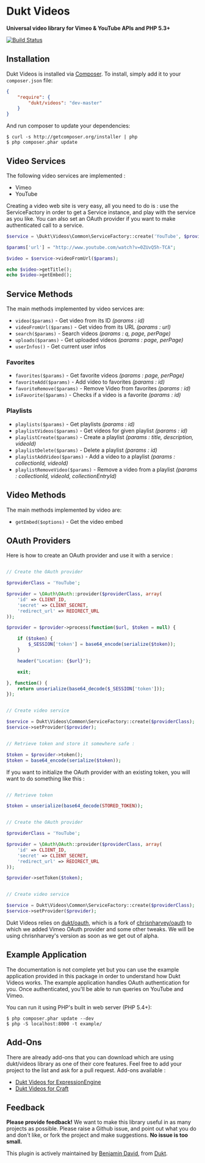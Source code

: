# Dukt Videos

**Universal video library for Vimeo & YouTube APIs and PHP 5.3+**

[![Build Status](https://travis-ci.org/dukt/videos.png?branch=master)](https://travis-ci.org/dukt/videos)

## Installation

Dukt Videos is installed via [Composer](http://getcomposer.org/). To install, simply add it
to your `composer.json` file:

```json
{
    "require": {
        "dukt/videos": "dev-master"
    }
}
```


And run composer to update your dependencies:

    $ curl -s http://getcomposer.org/installer | php
    $ php composer.phar update

## Video Services

The following video services are implemented :

* Vimeo
* YouTube

Creating a video  web site is very easy, all you need to do is : use the ServiceFactory in order to get a Service instance, and play with the service as you like. You can also set an OAuth provider if you want to make authenticated call to a service.

```php
$service = \Dukt\Videos\Common\ServiceFactory::create('YouTube', $provider);

$params['url'] = "http://www.youtube.com/watch?v=0ZUvQ5h-TCA";

$video = $service->videoFromUrl($params);

echo $video->getTitle();
echo $video->getEmbed();
```

## Service Methods

The main methods implemented by video services are:

* `video($params)` - Get video from its ID _(params : id)_
* `videoFromUrl($params)` - Get video from its URL _(params : url)_
* `search($params)` - Search videos _(params : q, page, perPage)_
* `uploads($params)` - Get uploaded videos _(params : page, perPage)_
* `userInfos()` - Get current user infos

### Favorites

* `favorites($params)` - Get favorite videos _(params : page, perPage)_
* `favoriteAdd($params)` - Add video to favorites _(params : id)_
* `favoriteRemove($params)` - Remove Video from favorites _(params : id)_
* `isFavorite($params)` - Checks if a video is a favorite _(params : id)_

### Playlists

* `playlists($params)` - Get playlists _(params : id)_
* `playlistVideos($params)` - Get videos for given playlist _(params : id)_
* `playlistCreate($params)` - Create a playlist _(params : title, description, videoId)_
* `playlistDelete($params)` - Delete a playlist _(params : id)_
* `playlistAddVideo($params)` - Add a video to a playlist _(params : collectionId, videoId)_
* `playlistRemoveVideo($params)` - Remove a video from a playlist _(params : collectionId, videoId, collectionEntryId)_

## Video Methods

The main methods implemented by video are:

* `getEmbed($options)` - Get the video embed

## OAuth Providers

Here is how to create an OAuth provider and use it with a service :

```php

// Create the OAuth provider

$providerClass = 'YouTube';

$provider = \OAuth\OAuth::provider($providerClass, array(
    'id' => CLIENT_ID,
    'secret' => CLIENT_SECRET,
    'redirect_url' => REDIRECT_URL
));    

$provider = $provider->process(function($url, $token = null) {

    if ($token) {
        $_SESSION['token'] = base64_encode(serialize($token));
    }

    header("Location: {$url}");

    exit;

}, function() {
    return unserialize(base64_decode($_SESSION['token']));
});


// Create video service

$service = Dukt\Videos\Common\ServiceFactory::create($providerClass);
$service->setProvider($provider);


// Retrieve token and store it somewhere safe :

$token = $provider->token();
$token = base64_encode(serialize($token));
```

If you want to initialize the OAuth provider with an existing token, you will want to do something like this :

```php

// Retrieve token

$token = unserialize(base64_decode(STORED_TOKEN));


// Create the OAuth provider

$providerClass = 'YouTube';

$provider = \OAuth\OAuth::provider($providerClass, array(
    'id' => CLIENT_ID,
    'secret' => CLIENT_SECRET,
    'redirect_url' => REDIRECT_URL
));    

$provider->setToken($token);


// Create video service

$service = Dukt\Videos\Common\ServiceFactory::create($providerClass);
$service->setProvider($provider);
```

Dukt Videos relies on [dukt/oauth](https://github.com/dukt/oauth), which is a fork of [chrisnharvey/oauth](https://github.com/chrisnharvey/oauth) to which we added Vimeo OAuth provider and some other tweaks. We will be using chrisnharvey's version as soon as we get out of alpha.


## Example Application

The documentation is not complete yet but you can use the example application provided in this package in order to understand how Dukt Videos works. The example application handles OAuth authentication for you. Once authenticated, you'll be able to run queries on YouTube and Vimeo.

You can run it using PHP's built in web server (PHP 5.4+):

    $ php composer.phar update --dev
    $ php -S localhost:8000 -t example/


## Add-Ons

There are already add-ons that you can download which are using dukt/videos library as one of their core features. Feel free to add your project to the list and ask for a pull request. Add-ons available :

- [Dukt Videos for ExpressionEngine](http://dukt.net/add-ons/expressionengine/videos)
- [Dukt Videos for Craft](http://dukt.net/add-ons/craft/videos)

## Feedback

**Please provide feedback!** We want to make this library useful in as many projects as possible.
Please raise a Github issue, and point out what you do and don't like, or fork the project and make
suggestions. **No issue is too small.**

This plugin is actively maintained by [Benjamin David](https://github.com/benjamindavid), from [Dukt](http://dukt.net/).

